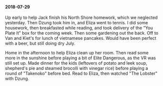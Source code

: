 #### 2018-07-29

Up early to help Jack finish his North Shore homework, which we neglected yesterday. Then Dzung took him in, and Eliza went to tennis. I did some housework, then breakfasted while reading, and took delivery of the "You Plate It" box for the coming week. Then some gardening out the back. Off to Van and Kiet's for lunch of vietnamese pancakes. Would have been perfect with a beer, but still doing dry July.

Home in the afternoon to help Eliza clean up her room. Then read some more in the sunshine before playing a bit of Elite Dangerous, as the VR was still set up. Made dinner for the kids (leftovers of potato and leek soup, shepherd's pie and steamed brocolli with vinegar rice) before playing a round of "Takenoko" before bed. Read to Eliza, then watched "The Lobster" with Dzung.
